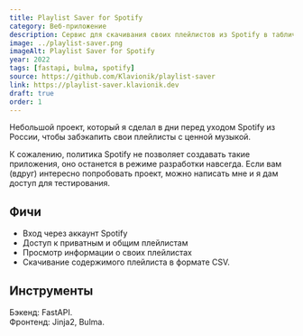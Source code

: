 ```yaml
---
title: Playlist Saver for Spotify
category: Веб-приложение
description: Сервис для скачивания своих плейлистов из Spotify в табличном формате.
image: ../playlist-saver.png
imageAlt: Playlist Saver for Spotify
year: 2022
tags: [fastapi, bulma, spotify]
source: https://github.com/Klavionik/playlist-saver
link: https://playlist-saver.klavionik.dev
draft: true
order: 1
---
```


Небольшой проект, который я сделал в дни перед уходом Spotify из России, чтобы забэкапить свои плейлисты с ценной 
музыкой.

К сожалению, политика Spotify не позволяет создавать такие приложения, оно останется в режиме разработки навсегда. Если 
вам (вдруг) интересно попробовать проект, можно написать мне и я дам доступ для тестирования. 

## Фичи
* Вход через аккаунт Spotify
* Доступ к приватным и общим плейлистам
* Просмотр информации о своих плейлистах
* Скачивание содержимого плейлиста в формате CSV.

## Инструменты
Бэкенд: FastAPI.  
Фронтенд: Jinja2, Bulma.
